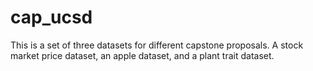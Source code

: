 # cap_ucsd
This is a set of three datasets for different capstone proposals. A stock market price dataset, an apple dataset, and a plant trait dataset. 
